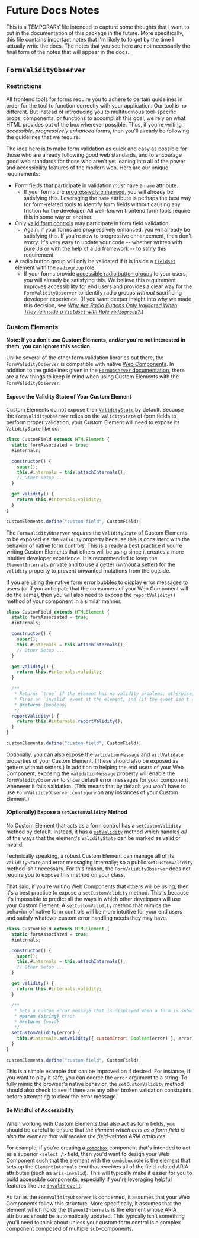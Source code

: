 # Future Docs Notes

This is a TEMPORARY file intended to capture some thoughts that I want to put in the documentation of this package in the future. More specifically, this file contains important notes that I'm likely to forget by the time I actually write the docs. The notes that you see here are not necessarily the final form of the notes that will appear in the docs.

## `FormValidityObserver`

### Restrictions

All frontend tools for forms require you to adhere to certain guidelines in order for the tool to function correctly with your application. Our tool is no different. But instead of introducing you to multitudinous tool-specific props, components, or functions to accomplish this goal, we rely on what HTML provides out of the box wherever possible. Thus, if you're writing _accessible_, _progressively enhanced_ forms, then you'll already be following the guidelines that we require.

The idea here is to make form validation as quick and easy as possible for those who are already following good web standards, and to encourage good web standards for those who aren't yet leaning into all of the power and accessibility features of the modern web. Here are our unique requirements:

- Form fields that participate in validation _must_ have a `name` attribute.
  - If your forms are [progressively enhanced](https://learn.svelte.dev/tutorial/progressive-enhancement), you will already be satisfying this. Leveraging the `name` attribute is perhaps the best way for form-related tools to identify form fields without causing any friction for the developer. All well-known frontend form tools require this in some way or another.
- Only [valid form controls](https://developer.mozilla.org/en-US/docs/Web/API/HTMLFormElement/elements) may participate in form field validation.
  - Again, if your forms are progressively enhanced, you will already be satisfying this. If you're new to progressive enhancement, then don't worry. It's very easy to update your code -- whether written with pure JS or with the help of a JS framework -- to satify this requirement.
- A radio button group will only be validated if it is inside a [`fieldset`](https://developer.mozilla.org/en-US/docs/Web/HTML/Element/fieldset) element with the [`radiogroup`](https://developer.mozilla.org/en-US/docs/Web/Accessibility/ARIA/Roles/radiogroup_role) role.
  - If your forms provide [accessible radio button groups](https://www.w3.org/WAI/tutorials/forms/grouping/#radio-buttons) to your users, you will already be satisfying this. We believe this requirement improves accessibility for end users and provides a clear way for the `FormValidityObserver` to identify radio groups _without_ sacrificing developer experience. (If you want deeper insight into why we made this decision, see [_Why Are Radio Buttons Only Validated When They're inside a `fieldset` with Role `radiogroup`?_](./docs/extras/development-notes.md#why-are-radio-buttons-only-validated-when-theyre-inside-a-fieldset-with-role-radiogroup-formvalidityobserver).)

### Custom Elements

**Note: If you don't use Custom Elements, and/or you're not interested in them, you can ignore this section.**

Unlike several of the other form validation libraries out there, the `FormValidityObserver` is compatible with native [Web Components](https://developer.mozilla.org/en-US/docs/Web/API/Web_components). In addition to the guidelines given in the [`FormObserver` documentation](#custom-elements), there are a few things to keep in mind when using Custom Elements with the `FormValidityObserver`.

#### Expose the Validity State of Your Custom Element

Custom Elements do not expose their [`ValidityState`](https://developer.mozilla.org/en-US/docs/Web/API/ElementInternals/validity) by default. Because the `FormValidityObserver` relies on the `ValidityState` of form fields to perform proper validation, your Custom Element will need to expose its `ValidityState` like so:

```js
class CustomField extends HTMLElement {
  static formAssociated = true;
  #internals;

  constructor() {
    super();
    this.#internals = this.attachInternals();
    // Other Setup ...
  }

  get validity() {
    return this.#internals.validity;
  }
}

customElements.define("custom-field", CustomField);
```

The `FormValidityObserver` _requires_ the `ValidityState` of Custom Elements to be exposed via the `validity` property because this is consistent with the behavior of native form controls. This is already a best practice if you're writing Custom Elements that others will be using since it creates a more intuitive developer experience. It is recommended to keep the `ElementInternals` private and to use a getter (_without_ a setter) for the `validity` property to prevent unwanted mutations from the outside.

If you are using the native form error bubbles to display error messages to users (or if you anticipate that the consumers of your Web Component will do the same), then you will also need to expose the `reportValidity()` method of your component in a similar manner.

```js
class CustomField extends HTMLElement {
  static formAssociated = true;
  #internals;

  constructor() {
    super();
    this.#internals = this.attachInternals();
    // Other Setup ...
  }

  get validity() {
    return this.#internals.validity;
  }

  /**
   * Returns `true` if the element has no validity problems; otherwise, returns `false`.
   * Fires an `invalid` event at the element, and (if the event isn't canceled) reports the problem to the user.
   * @returns {boolean}
   */
  reportValidity() {
    return this.#internals.reportValidity();
  }
}

customElements.define("custom-field", CustomField);
```

Optionally, you can also expose the `validationMessage` and `willValidate` properties of your Custom Element. (These should also be exposed as getters without setters.) In addition to helping the end users of your Web Component, exposing the `validationMessage` property will enable the `FormValidityObserver` to show default error messages for your component whenever it fails validation. (This means that by default you won't have to use `FormValidityObserver.configure` on any instances of your Custom Element.)

#### (Optionally) Expose a `setCustomValidity` Method

No Custom Element that acts as a form control has a `setCustomValidity` method by default. Instead, it has a [`setValidity`](https://developer.mozilla.org/en-US/docs/Web/API/ElementInternals/setValidity) method which handles _all_ of the ways that the element's `ValidityState` can be marked as valid or invalid.

Technically speaking, a robust Custom Element can manage all of its `ValidityState` and error messaging internally; so a public `setCustomValidity` method isn't necessary. For this reason, the `FormValidityObserver` does not require you to expose this method on your class.

That said, if you're writing Web Components that others will be using, then it's a best practice to expose a `setCustomValidity` method. This is because it's impossible to predict all the ways in which other developers will use your Custom Element. A `setCustomValidity` method that mimics the behavior of native form controls will be more intuitive for your end users and satisfy whatever custom error handling needs they may have.

```js
class CustomField extends HTMLElement {
  static formAssociated = true;
  #internals;

  constructor() {
    super();
    this.#internals = this.attachInternals();
    // Other Setup ...
  }

  get validity() {
    return this.#internals.validity;
  }

  /**
   * Sets a custom error message that is displayed when a form is submitted.
   * @param {string} error
   * @returns {void}
   */
  setCustomValidity(error) {
    this.#internals.setValidity({ customError: Boolean(error) }, error);
  }
}

customElements.define("custom-field", CustomField);
```

This is a simple example that can be improved on if desired. For instance, if you want to play it safe, you can coerce the `error` argument to a string. To fully mimic the browser's native behavior, the `setCustomValidity` method should also check to see if there are any other broken validation constraints before attempting to clear the error message.

#### Be Mindful of Accessibility

When working with Custom Elements that also act as form fields, you should be careful to ensure that _the element which acts as a form field is also the element that will receive the field-related ARIA attributes_.

For example, if you're creating a [`combobox`](https://developer.mozilla.org/docs/Web/Accessibility/ARIA/Roles/combobox_role) component that's intended to act as a superior `<select />` field, then you'd want to design your Web Component such that the element with the `combobox` role is the element that sets up the `ElementInternals` _and_ that receives all of the field-related ARIA attributes (such as `aria-invalid`). This will typically make it easier for you to build accessible components, especially if you're leveraging helpful features like the [`invalid` event](https://developer.mozilla.org/en-US/docs/Web/API/HTMLInputElement/invalid_event).

As far as the `FormValidityObserver` is concerned, it assumes that your Web Components follow this structure. More specifically, it assumes that the element which holds the `ElementInternals` is the element whose ARIA attributes should be automatically updated. This typically isn't something you'll need to think about unless your custom form control is a complex component composed of multiple sub-components.
